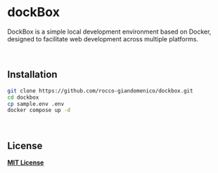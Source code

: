 # dockBox
DockBox is a simple local development environment based on Docker, designed to facilitate web development across multiple platforms.

&nbsp;

<!-- ----------------------------------------------------------------------- -->

## Installation
```bash
git clone https://github.com/rocco-giandomenico/dockbox.git
cd dockbox
cp sample.env .env
docker compose up -d
```

&nbsp;

<!-- ----------------------------------------------------------------------- -->

## License

**[MIT License](LICENSE)**
